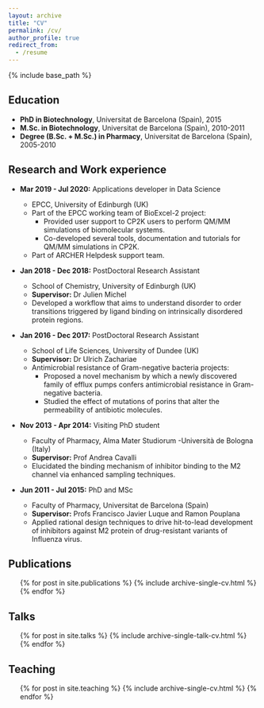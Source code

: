 ```yaml
---
layout: archive
title: "CV"
permalink: /cv/
author_profile: true
redirect_from:
  - /resume
---
```


{% include base_path %}

Education
-------
* **PhD in Biotechnology**, Universitat de Barcelona (Spain), 2015 
* **M.Sc. in Biotechnology**, Universitat de Barcelona (Spain), 2010-2011
* **Degree (B.Sc. + M.Sc.) in Pharmacy**, Universitat de Barcelona (Spain), 2005-2010


Research and Work experience
------- 

* **Mar 2019 - Jul 2020:** Applications developer in Data Science
  * EPCC, University of Edinburgh (UK)
  * Part of the EPCC working team of BioExcel-2 project:
    - Provided user support to CP2K users to perform QM/MM simulations of biomolecular systems. 
    - Co-developed several tools, documentation and tutorials for QM/MM simulations in CP2K. 
  * Part of ARCHER Helpdesk support team. 

* **Jan 2018 - Dec 2018:** PostDoctoral Research Assistant
  * School of Chemistry, University of Edinburgh (UK)
  * **Supervisor:** Dr Julien Michel 
  * Developed a workflow that aims to understand disorder to order transitions triggered by ligand binding on intrinsically disordered protein regions. 

* **Jan 2016 - Dec 2017:** PostDoctoral Research Assistant
  * School of Life Sciences, University of Dundee (UK)
  * **Supervisor:** Dr Ulrich Zachariae
  * Antimicrobial resistance of Gram-negative bacteria projects:
    - Proposed a novel mechanism by which a newly discovered family of efflux pumps confers antimicrobial resistance in Gram-negative bacteria. 
    - Studied the effect of mutations of porins that alter the permeability of antibiotic molecules.

* **Nov 2013 - Apr 2014:** Visiting PhD student
  * Faculty of Pharmacy, Alma Mater Studiorum -Università de Bologna (Italy)
  * **Supervisor:** Prof Andrea Cavalli
  * Elucidated the binding mechanism of inhibitor binding to the M2 channel via enhanced sampling techniques.

* **Jun 2011 - Jul 2015:** PhD and MSc
  * Faculty of Pharmacy, Universitat de Barcelona (Spain)
  * **Supervisor:** Profs Francisco Javier Luque and Ramon Pouplana
  * Applied rational design techniques to drive hit-to-lead development of inhibitors against M2 protein of drug-resistant variants of Influenza virus. 
  

Publications
-------
  <ul>{% for post in site.publications %}
    {% include archive-single-cv.html %}
  {% endfor %}</ul>
  
Talks
-------
  <ul>{% for post in site.talks %}
    {% include archive-single-talk-cv.html %}
  {% endfor %}</ul>
  
Teaching
-------
  <ul>{% for post in site.teaching %}
    {% include archive-single-cv.html %}
  {% endfor %}</ul>
  

